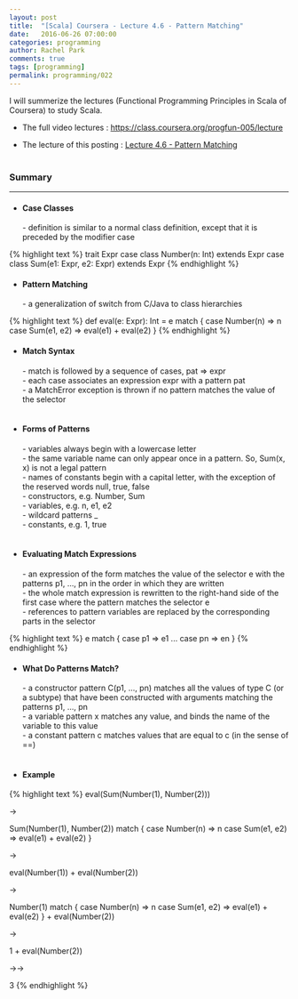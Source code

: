 ```yaml
---
layout: post
title:  "[Scala] Coursera - Lecture 4.6 - Pattern Matching"
date:   2016-06-26 07:00:00
categories: programming
author: Rachel Park
comments: true
tags: [programming]
permalink: programming/022
---
```



I will summerize the lectures (Functional Programming Principles in Scala of Coursera) to study Scala.


* The full video lectures : <a href="https://class.coursera.org/progfun-005/lecture" target="_blank">https://class.coursera.org/progfun-005/lecture</a>


* The lecture of this posting : <a href="https://class.coursera.org/progfun-005/lecture/87" target="_blank">Lecture 4.6 - Pattern Matching</a>
<br/><br/>

<h3>Summary</h3>
<hr/>

- <h4>Case Classes</h4>
  - definition is similar to a normal class definition, except that it is preceded by the modifier case

{% highlight text %}
trait Expr
case class Number(n: Int) extends Expr
case class Sum(e1: Expr, e2: Expr) extends Expr
{% endhighlight %}
<br/>

- <h4>Pattern Matching</h4>
  - a generalization of switch from C/Java to class hierarchies

{% highlight text %}
def eval(e: Expr): Int = e match {
  case Number(n) => n
  case Sum(e1, e2) => eval(e1) + eval(e2)
}
{% endhighlight %}
<br/>

- <h4>Match Syntax</h4>
  - match is followed by a sequence of cases, pat => expr <br/>
  - each case associates an expression expr with a pattern pat <br/>
  - a MatchError exception is thrown if no pattern matches the value of the selector <br/><br/>

- <h4>Forms of Patterns</h4>
  - variables always begin with a lowercase letter <br/>
  - the same variable name can only appear once in a pattern. So, Sum(x, x) is not a legal pattern <br/>
  - names of constants begin with a capital letter, with the exception of the reserved words null, true, false <br/>
    - constructors, e.g. Number, Sum <br/>
    - variables, e.g. n, e1, e2 <br/>
    - wildcard patterns _ <br/>
    - constants, e.g. 1, true <br/><br/>

- <h4>Evaluating Match Expressions</h4>
  - an expression of the form matches the value of the selector e with the patterns p1, ..., pn in the order in which they are written <br/>
  - the whole match expression is rewritten to the right-hand side of the first case where the pattern matches the selector e <br/>
  - references to pattern variables are replaced by the corresponding parts in the selector

{% highlight text %}
e match { case p1 => e1 ... case pn => en }
{% endhighlight %}
<br/>

- <h4>What Do Patterns Match?</h4>
  - a constructor pattern C(p1, ..., pn) matches all the values of type C (or a subtype) that have been constructed with arguments matching the patterns p1, ..., pn <br/>
  - a variable pattern x matches any value, and binds the name of the variable to this value <br/>
  - a constant pattern c matches values that are equal to c (in the sense of ==) <br/><br/>

- <h4>Example</h4>

{% highlight text %}
eval(Sum(Number(1), Number(2)))

→

Sum(Number(1), Number(2)) match {
  case Number(n) => n
  case Sum(e1, e2) => eval(e1) + eval(e2)
}

→

eval(Number(1)) + eval(Number(2))

→

Number(1) match {
  case Number(n) => n
  case Sum(e1, e2) => eval(e1) + eval(e2)
} + eval(Number(2))

→

1 + eval(Number(2))

→→

3
{% endhighlight %}
<br/>





